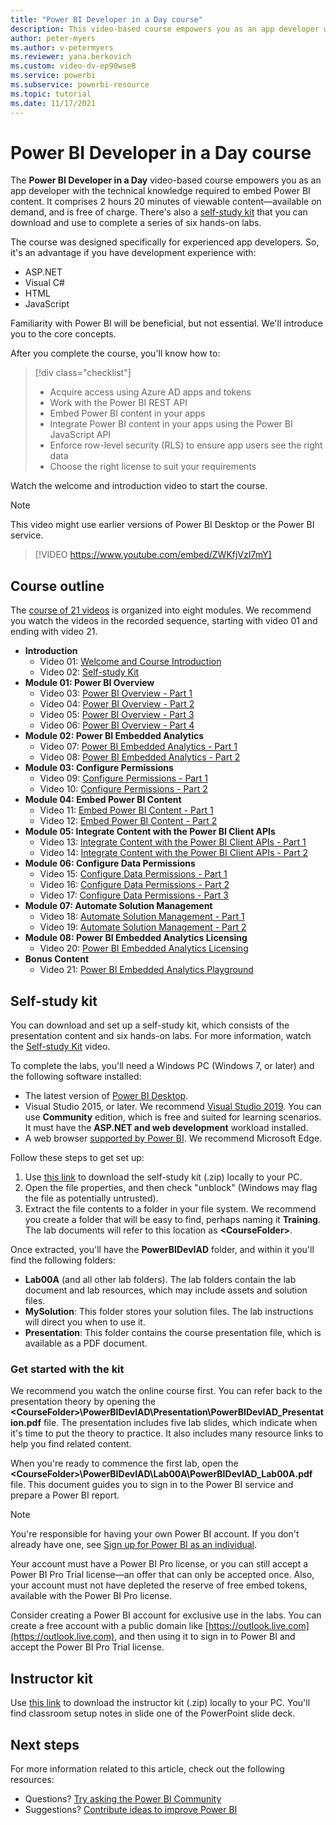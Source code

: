 ```yaml
---
title: "Power BI Developer in a Day course"
description: This video-based course empowers you as an app developer with the technical knowledge required to embed Power BI content.
author: peter-myers
ms.author: v-petermyers
ms.reviewer: yana.berkovich
ms.custom: video-dv-ep90wse8
ms.service: powerbi
ms.subservice: powerbi-resource
ms.topic: tutorial
ms.date: 11/17/2021
---
```


# Power BI Developer in a Day course

The **Power BI Developer in a Day** video-based course empowers you as an app developer with the technical knowledge required to embed Power BI content. It comprises 2 hours 20 minutes of viewable content—available on demand, and is free of charge. There's also a [self-study kit](#self-study-kit) that you can download and use to complete a series of six hands-on labs.

The course was designed specifically for experienced app developers. So, it's an advantage if you have development experience with:

- ASP.NET
- Visual C#
- HTML
- JavaScript

Familiarity with Power BI will be beneficial, but not essential. We'll introduce you to the core concepts.

After you complete the course, you'll know how to:

> [!div class="checklist"]
> - Acquire access using Azure AD apps and tokens
> - Work with the Power BI REST API
> - Embed Power BI content in your apps
> - Integrate Power BI content in your apps using the Power BI JavaScript API
> - Enforce row-level security (RLS) to ensure app users see the right data
> - Choose the right license to suit your requirements

Watch the welcome and introduction video to start the course.

> [!NOTE]  
> This video might use earlier versions of Power BI Desktop or the Power BI service.

> [!VIDEO https://www.youtube.com/embed/ZWKfjVzI7mY]

## Course outline

The [course of 21 videos](https://www.youtube.com/playlist?list=PL1N57mwBHtN0YdIsiHDDdb9KyrRClbCyO) is organized into eight modules. We recommend you watch the videos in the recorded sequence, starting with video 01 and ending with video 21.

- **Introduction**
  - Video 01: [Welcome and Course Introduction](https://www.youtube.com/watch?v=ZWKfjVzI7mY&list=PL1N57mwBHtN1AGWHnJMhtvJCIG_IlC07D&index=1)
  - Video 02: [Self-study Kit](https://www.youtube.com/watch?v=a9E8X0a_Mis&list=PL1N57mwBHtN1AGWHnJMhtvJCIG_IlC07D&index=2)
- **Module 01: Power BI Overview**
  - Video 03: [Power BI Overview - Part 1](https://www.youtube.com/watch?v=lk407NTyBDg&list=PL1N57mwBHtN1AGWHnJMhtvJCIG_IlC07D&index=3)
  - Video 04: [Power BI Overview - Part 2](https://www.youtube.com/watch?v=N5VvvrU9gog&list=PL1N57mwBHtN1AGWHnJMhtvJCIG_IlC07D&index=4)
  - Video 05: [Power BI Overview - Part 3](https://www.youtube.com/watch?v=rI4e24gIQe8&list=PL1N57mwBHtN1AGWHnJMhtvJCIG_IlC07D&index=5)
  - Video 06: [Power BI Overview - Part 4](https://www.youtube.com/watch?v=rNq1G9HkVdg&list=PL1N57mwBHtN1AGWHnJMhtvJCIG_IlC07D&index=6)
- **Module 02: Power BI Embedded Analytics**
  - Video 07: [Power BI Embedded Analytics - Part 1](https://www.youtube.com/watch?v=COEXWSrR3JQ&list=PL1N57mwBHtN1AGWHnJMhtvJCIG_IlC07D&index=7)
  - Video 08: [Power BI Embedded Analytics - Part 2](https://www.youtube.com/watch?v=jFgbI2KnmHY&list=PL1N57mwBHtN1AGWHnJMhtvJCIG_IlC07D&index=8)
- **Module 03: Configure Permissions**
  - Video 09: [Configure Permissions - Part 1](https://www.youtube.com/watch?v=xOz-UFCUXQc&list=PL1N57mwBHtN1AGWHnJMhtvJCIG_IlC07D&index=9)
  - Video 10: [Configure Permissions - Part 2](https://www.youtube.com/watch?v=xSr2y7BpbIA&list=PL1N57mwBHtN1AGWHnJMhtvJCIG_IlC07D&index=10)
- **Module 04: Embed Power BI Content**
  - Video 11: [Embed Power BI Content - Part 1](https://www.youtube.com/watch?v=6OYk8iUj0yo&list=PL1N57mwBHtN1AGWHnJMhtvJCIG_IlC07D&index=11)
  - Video 12: [Embed Power BI Content - Part 2](https://www.youtube.com/watch?v=BxxjpCk5z-s&list=PL1N57mwBHtN1AGWHnJMhtvJCIG_IlC07D&index=12)
- **Module 05: Integrate Content with the Power BI Client APIs**
  - Video 13: [Integrate Content with the Power BI Client APIs - Part 1](https://www.youtube.com/watch?v=cFnI-1s2LIM&list=PL1N57mwBHtN1AGWHnJMhtvJCIG_IlC07D&index=13)
  - Video 14: [Integrate Content with the Power BI Client APIs - Part 2](https://www.youtube.com/watch?v=yF0zA2-jTl8&list=PL1N57mwBHtN1AGWHnJMhtvJCIG_IlC07D&index=14)
- **Module 06: Configure Data Permissions**
  - Video 15: [Configure Data Permissions - Part 1](https://www.youtube.com/watch?v=NQymN6flkKk&list=PL1N57mwBHtN1AGWHnJMhtvJCIG_IlC07D&index=15)
  - Video 16: [Configure Data Permissions - Part 2](https://www.youtube.com/watch?v=YdYLQt5FkX4&list=PL1N57mwBHtN1AGWHnJMhtvJCIG_IlC07D&index=16)
  - Video 17: [Configure Data Permissions - Part 3](https://www.youtube.com/watch?v=hWOIuoAz7h0&list=PL1N57mwBHtN1AGWHnJMhtvJCIG_IlC07D&index=17)
- **Module 07: Automate Solution Management**
  - Video 18: [Automate Solution Management - Part 1](https://www.youtube.com/watch?v=hkVHOHZ_jm4&list=PL1N57mwBHtN1AGWHnJMhtvJCIG_IlC07D&index=18)
  - Video 19: [Automate Solution Management - Part 2](https://www.youtube.com/watch?v=-LGOWDpC3x4&list=PL1N57mwBHtN1AGWHnJMhtvJCIG_IlC07D&index=19)
- **Module 08: Power BI Embedded Analytics Licensing**
  - Video 20: [Power BI Embedded Analytics Licensing](https://www.youtube.com/watch?v=y6zp04btvVw&list=PL1N57mwBHtN1AGWHnJMhtvJCIG_IlC07D&index=20)
- **Bonus Content**
  - Video 21: [Power BI Embedded Analytics Playground](https://www.youtube.com/watch?v=DLYlDDF3mNw&list=PL1N57mwBHtN1AGWHnJMhtvJCIG_IlC07D&index=21)

## Self-study kit

You can download and set up a self-study kit, which consists of the presentation content and six hands-on labs. For more information, watch the [Self-study Kit](https://www.youtube.com/watch?v=a9E8X0a_Mis&list=PL1N57mwBHtN0YdIsiHDDdb9KyrRClbCyO&index=2) video.

To complete the labs, you'll need a Windows PC (Windows 7, or later) and the following software installed:

- The latest version of [Power BI Desktop](../fundamentals/desktop-get-the-desktop.md).
- Visual Studio 2015, or later. We recommend [Visual Studio 2019](https://visualstudio.microsoft.com/downloads/). You can use **Community** edition, which is free and suited for learning scenarios. It must have the **ASP.NET and web development** workload installed.
- A web browser [supported by Power BI](../fundamentals/power-bi-browsers.md). We recommend Microsoft Edge.

Follow these steps to get set up:

1. Use [this link](https://aka.ms/deviad-student) to download the self-study kit (.zip) locally to your PC.
1. Open the file properties, and then check "unblock" (Windows may flag the file as potentially untrusted).
1. Extract the file contents to a folder in your file system. We recommend you create a folder that will be easy to find, perhaps naming it **Training**. The lab documents will refer to this location as **&lt;CourseFolder&gt;**.

Once extracted, you'll have the **PowerBIDevIAD** folder, and within it you'll find the following folders:

- **Lab00A** (and all other lab folders). The lab folders contain the lab document and lab resources, which may include assets and solution files.
- **MySolution**: This folder stores your solution files. The lab instructions will direct you when to use it.
- **Presentation**: This folder contains the course presentation file, which is available as a PDF document.

### Get started with the kit

We recommend you watch the online course first. You can refer back to the presentation theory by opening the **&lt;CourseFolder&gt;\PowerBIDevIAD\Presentation\PowerBIDevIAD_Presentation.pdf** file. The presentation includes five lab slides, which indicate when it's time to put the theory to practice. It also includes many resource links to help you find related content.

When you're ready to commence the first lab, open the **&lt;CourseFolder&gt;\PowerBIDevIAD\Lab00A\PowerBIDevIAD_Lab00A.pdf** file. This document guides you to sign in to the Power BI service and prepare a Power BI report.

> [!NOTE]
> You're responsible for having your own Power BI account. If you don't already have one, see [Sign up for Power BI as an individual](../fundamentals/service-self-service-signup-for-power-bi.md).
>
> Your account must have a Power BI Pro license, or you can still accept a Power BI Pro Trial license—an offer that can only be accepted once. Also, your account must not have depleted the reserve of free embed tokens, available with the Power BI Pro license.
>
> Consider creating a Power BI account for exclusive use in the labs. You can create a free account with a public domain like [https://outlook.live.com](https://outlook.live.com), and then using it to sign in to Power BI and accept the Power BI Pro Trial license.

## Instructor kit

Use [this link](https://aka.ms/deviad-instructor) to download the instructor kit (.zip) locally to your PC. You'll find classroom setup notes in slide one of the PowerPoint slide deck.

## Next steps

For more information related to this article, check out the following resources:

- Questions? [Try asking the Power BI Community](https://community.powerbi.com/)
- Suggestions? [Contribute ideas to improve Power BI](https://ideas.powerbi.com/)
